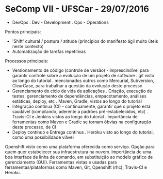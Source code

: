 # SeComp VII - UFSCar - 29/07/2016

- DevOps
  . Dev - Development
  . Ops - Operations
  
Pontos principais: 
  - 'Shift' cultural / postura / atitude (princípios do manifesto ágil muito úteis neste contexto)
  - Automatização de tarefas repetitivas

Processos principais: 

  - Versionamento de código (controle de versão) - imprescindível para garantir controle sobre a evolução de um projeto de software
    . git visto ao longo do tutorial
    . mencionados outros como Mercurial, Subversion, ClearCase, para trabalhar a questão da evolução deste processo
  - Gerenciamento do ciclo de vida de aplicações
    . Criação, execução de testes, gerenciamento de dependências, empacotamento, análises estáticas, deploy, etc
    . Maven, Gradle, vistos ao longo do tutorial
  - Integração contínua (CI) - continuamente, garantir que o projeto está saudável (compilando, aderente a padrões pré-estabelecidos, etc)
    . Travis-CI e Jenkins vistos ao longo do tutorial
    . Importância de ferramentas como Maven e Gradle se tornam óbvias na configuração deste processo, de CI
  - Deploy contínuo e Entrega contínua
    . Heroku visto ao longo do tutorial, como uma possibilidade viável

Openshift visto como uma plataforma oferecida como serviço. Opção para quem quer estabelecer sua infraestrutura na nuvem.
Importância de uma boa interface de linha de comando, em substituição ao modelo gráfico de gerenciamento (GUI). Ferramentas vistas e usadas para ferramentas/plataformas como Maven, Git, Openshift (rhc), Travis-CI e Heroku.
